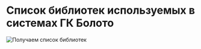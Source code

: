 # Список библиотек используемых в системах ГК Болото

![Получаем список библиотек](@entity/libraries/libraries_table_in_systems)